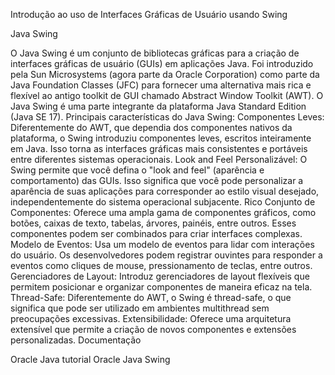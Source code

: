 Introdução ao uso de Interfaces Gráficas de Usuário usando Swing

Java Swing

O Java Swing é um conjunto de bibliotecas gráficas para a criação de interfaces gráficas de usuário (GUIs) em aplicações Java.
Foi introduzido pela Sun Microsystems (agora parte da Oracle Corporation) como parte da Java Foundation Classes (JFC) para fornecer uma alternativa mais rica e flexível ao antigo toolkit de GUI chamado Abstract Window Toolkit (AWT).
O Java Swing é uma parte integrante da plataforma Java Standard Edition (Java SE 17).
Principais características do Java Swing:
Componentes Leves:
Diferentemente do AWT, que dependia dos componentes nativos da plataforma, o Swing introduziu componentes leves, escritos inteiramente em Java. Isso torna as interfaces gráficas mais consistentes e portáveis entre diferentes sistemas operacionais. Look and Feel Personalizável:
O Swing permite que você defina o "look and feel" (aparência e comportamento) das GUIs. Isso significa que você pode personalizar a aparência de suas aplicações para corresponder ao estilo visual desejado, independentemente do sistema operacional subjacente.
Rico Conjunto de Componentes:
Oferece uma ampla gama de componentes gráficos, como botões, caixas de texto, tabelas, árvores, painéis, entre outros. Esses componentes podem ser combinados para criar interfaces complexas.
Modelo de Eventos:
Usa um modelo de eventos para lidar com interações do usuário. Os desenvolvedores podem registrar ouvintes para responder a eventos como cliques de mouse, pressionamento de teclas, entre outros.
Gerenciadores de Layout:
Introduz gerenciadores de layout flexíveis que permitem posicionar e organizar componentes de maneira eficaz na tela.
Thread-Safe:
Diferentemente do AWT, o Swing é thread-safe, o que significa que pode ser utilizado em ambientes multithread sem preocupações excessivas.
Extensibilidade:
Oferece uma arquitetura extensível que permite a criação de novos componentes e extensões personalizadas.
Documentação

Oracle Java tutorial
Oracle Java Swing
